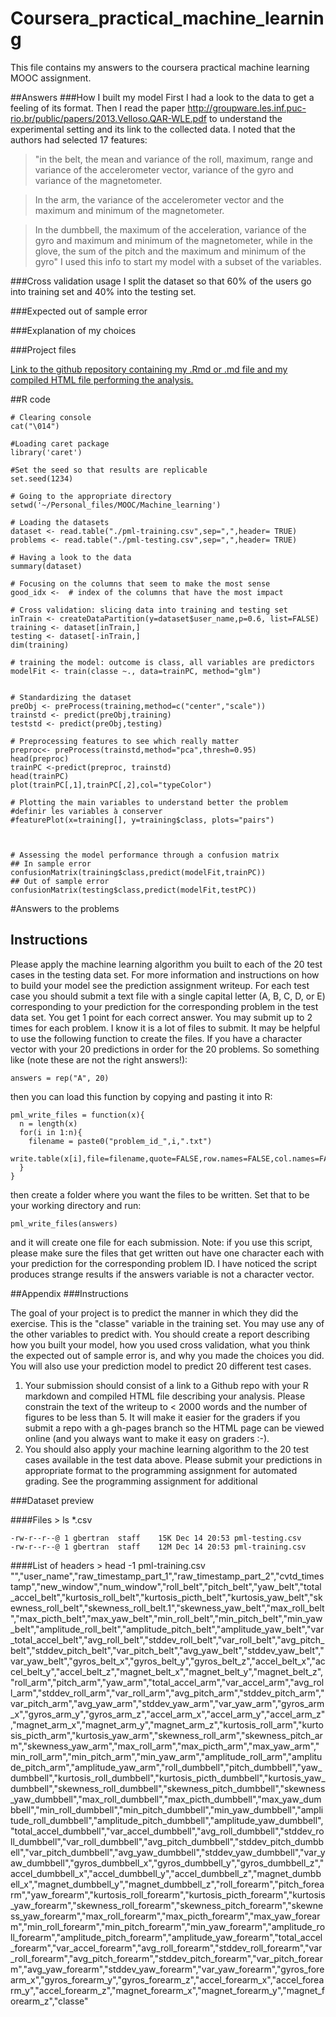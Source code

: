 # Coursera_practical_machine_learning
This file contains my answers to the coursera practical machine learning MOOC assignment.

##Answers
###How I built my model
First I had a look to the data to get a feeling of its format. Then I read the paper http://groupware.les.inf.puc-rio.br/public/papers/2013.Velloso.QAR-WLE.pdf to understand the experimental setting and its link to the collected data. I noted that the authors had selected 17 features:
> "in the belt, the mean and variance of the roll,
maximum, range and variance of the accelerometer vector,
variance of the gyro and variance of the magnetometer. 

> In the  arm,  the  variance  of  the  accelerometer  vector  and  the
maximum and minimum of the magnetometer.

> In the dumbbell, the maximum of
the  acceleration,  variance  of  the  gyro  and  maximum  and
minimum of the magnetometer, while in the glove, the sum
of  the  pitch  and  the  maximum  and  minimum  of  the  gyro"
I used this info to start my model with a subset of the variables.


###Cross validation usage
I split the dataset so that 60% of the users go into training set and 40% into the testing set.

###Expected out of sample error

###Explanation of my choices

###Project files

[Link to the github repository containing my .Rmd or .md file and my compiled HTML file performing the analysis.](https://github.com/AlanGartner/Coursera_practical_machine_learning)

##R code

    # Clearing console
    cat("\014")  
    
    #Loading caret package
    library('caret')
    
    #Set the seed so that results are replicable
    set.seed(1234)
    
    # Going to the appropriate directory
    setwd('~/Personal_files/MOOC/Machine_learning')
    
    # Loading the datasets
    dataset <- read.table("./pml-training.csv",sep=",",header= TRUE) 
    problems <- read.table("./pml-testing.csv",sep=",",header= TRUE) 
    
    # Having a look to the data
    summary(dataset)
    
    # Focusing on the columns that seem to make the most sense
    good_idx <-  # index of the columns that have the most impact
    
    # Cross validation: slicing data into training and testing set
    inTrain <- createDataPartition(y=dataset$user_name,p=0.6, list=FALSE)
    training <- dataset[inTrain,]
    testing <- dataset[-inTrain,]
    dim(training)
    
    # training the model: outcome is class, all variables are predictors
    modelFit <- train(classe ~., data=trainPC, method="glm")   
    
    
    # Standardizing the dataset
    preObj <- preProcess(training,method=c("center","scale"))
    trainstd <- predict(preObj,training)
    teststd <- predict(preObj,testing)

    # Preprocessing features to see which really matter
    preproc<- preProcess(trainstd,method="pca",thresh=0.95)
    head(preproc)
    trainPC <-predict(preproc, trainstd)
    head(trainPC)
    plot(trainPC[,1],trainPC[,2],col="typeColor")
    
    # Plotting the main variables to understand better the problem
    #definir les variables à conserver
    #featurePlot(x=training[], y=training$class, plots="pairs") 
    

    
    # Assessing the model performance through a confusion matrix
    ## In sample error
    confusionMatrix(training$class,predict(modelFit,trainPC))  
    ## Out of sample error
    confusionMatrix(testing$class,predict(modelFit,testPC))
    

    
    
#Answers to the problems
## Instructions
 Please apply the machine learning algorithm you built to each of the 20 test cases in the testing data set. For more information and instructions on how to build your model see the prediction assignment writeup. For each test case you should submit a text file with a single capital letter (A, B, C, D, or E) corresponding to your prediction for the corresponding problem in the test data set. You get 1 point for each correct answer. You may submit up to 2 times for each problem. I know it is a lot of files to submit. It may be helpful to use the following function to create the files. If you have a character vector with your 20 predictions in order for the 20 problems. So something like (note these are not the right answers!):

    answers = rep("A", 20)

then you can load this function by copying and pasting it into R:

 
    pml_write_files = function(x){
      n = length(x)
      for(i in 1:n){
        filename = paste0("problem_id_",i,".txt")
        write.table(x[i],file=filename,quote=FALSE,row.names=FALSE,col.names=FALSE)
      }
    }

then create a folder where you want the files to be written. Set that to be your working directory and run:

 
    pml_write_files(answers)

and it will create one file for each submission. Note: if you use this script, please make sure the files that get written out have one character each with your prediction for the corresponding problem ID. I have noticed the script produces strange results if the answers variable is not a character vector. 

##Appendix
###Instructions

The goal of your project is to predict the manner in which they did the exercise. This is the "classe" variable in the training set. You may use any of the other variables to predict with. You should create a report describing how you built your model, how you used cross validation, what you think the expected out of sample error is, and why you made the choices you did. You will also use your prediction model to predict 20 different test cases. 

1. Your submission should consist of a link to a Github repo with your R markdown and compiled HTML file describing your analysis. Please constrain the text of the writeup to < 2000 words and the number of figures to be less than 5. It will make it easier for the graders if you submit a repo with a gh-pages branch so the HTML page can be viewed online (and you always want to make it easy on graders :-).
2. You should also apply your machine learning algorithm to the 20 test cases available in the test data above. Please submit your predictions in appropriate format to the programming assignment for automated grading. See the programming assignment for additional 

###Dataset preview

####Files
    > ls *.csv
    
    -rw-r--r--@ 1 gbertran  staff    15K Dec 14 20:53 pml-testing.csv
    -rw-r--r--@ 1 gbertran  staff    12M Dec 14 20:53 pml-training.csv


####List of headers
    > head -1 pml-training.csv 
    "","user_name","raw_timestamp_part_1","raw_timestamp_part_2","cvtd_timestamp","new_window","num_window","roll_belt","pitch_belt","yaw_belt","total_accel_belt","kurtosis_roll_belt","kurtosis_picth_belt","kurtosis_yaw_belt","skewness_roll_belt","skewness_roll_belt.1","skewness_yaw_belt","max_roll_belt","max_picth_belt","max_yaw_belt","min_roll_belt","min_pitch_belt","min_yaw_belt","amplitude_roll_belt","amplitude_pitch_belt","amplitude_yaw_belt","var_total_accel_belt","avg_roll_belt","stddev_roll_belt","var_roll_belt","avg_pitch_belt","stddev_pitch_belt","var_pitch_belt","avg_yaw_belt","stddev_yaw_belt","var_yaw_belt","gyros_belt_x","gyros_belt_y","gyros_belt_z","accel_belt_x","accel_belt_y","accel_belt_z","magnet_belt_x","magnet_belt_y","magnet_belt_z","roll_arm","pitch_arm","yaw_arm","total_accel_arm","var_accel_arm","avg_roll_arm","stddev_roll_arm","var_roll_arm","avg_pitch_arm","stddev_pitch_arm","var_pitch_arm","avg_yaw_arm","stddev_yaw_arm","var_yaw_arm","gyros_arm_x","gyros_arm_y","gyros_arm_z","accel_arm_x","accel_arm_y","accel_arm_z","magnet_arm_x","magnet_arm_y","magnet_arm_z","kurtosis_roll_arm","kurtosis_picth_arm","kurtosis_yaw_arm","skewness_roll_arm","skewness_pitch_arm","skewness_yaw_arm","max_roll_arm","max_picth_arm","max_yaw_arm","min_roll_arm","min_pitch_arm","min_yaw_arm","amplitude_roll_arm","amplitude_pitch_arm","amplitude_yaw_arm","roll_dumbbell","pitch_dumbbell","yaw_dumbbell","kurtosis_roll_dumbbell","kurtosis_picth_dumbbell","kurtosis_yaw_dumbbell","skewness_roll_dumbbell","skewness_pitch_dumbbell","skewness_yaw_dumbbell","max_roll_dumbbell","max_picth_dumbbell","max_yaw_dumbbell","min_roll_dumbbell","min_pitch_dumbbell","min_yaw_dumbbell","amplitude_roll_dumbbell","amplitude_pitch_dumbbell","amplitude_yaw_dumbbell","total_accel_dumbbell","var_accel_dumbbell","avg_roll_dumbbell","stddev_roll_dumbbell","var_roll_dumbbell","avg_pitch_dumbbell","stddev_pitch_dumbbell","var_pitch_dumbbell","avg_yaw_dumbbell","stddev_yaw_dumbbell","var_yaw_dumbbell","gyros_dumbbell_x","gyros_dumbbell_y","gyros_dumbbell_z","accel_dumbbell_x","accel_dumbbell_y","accel_dumbbell_z","magnet_dumbbell_x","magnet_dumbbell_y","magnet_dumbbell_z","roll_forearm","pitch_forearm","yaw_forearm","kurtosis_roll_forearm","kurtosis_picth_forearm","kurtosis_yaw_forearm","skewness_roll_forearm","skewness_pitch_forearm","skewness_yaw_forearm","max_roll_forearm","max_picth_forearm","max_yaw_forearm","min_roll_forearm","min_pitch_forearm","min_yaw_forearm","amplitude_roll_forearm","amplitude_pitch_forearm","amplitude_yaw_forearm","total_accel_forearm","var_accel_forearm","avg_roll_forearm","stddev_roll_forearm","var_roll_forearm","avg_pitch_forearm","stddev_pitch_forearm","var_pitch_forearm","avg_yaw_forearm","stddev_yaw_forearm","var_yaw_forearm","gyros_forearm_x","gyros_forearm_y","gyros_forearm_z","accel_forearm_x","accel_forearm_y","accel_forearm_z","magnet_forearm_x","magnet_forearm_y","magnet_forearm_z","classe"